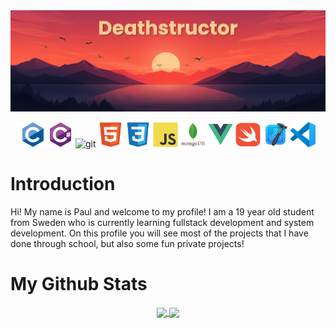 <img src="https://github.com/Deathstructor/Deathstructor/blob/main/banner.png" alt="Deathstructors profile banner" />

<p align="center" > 
  <img src="https://github.com/devicons/devicon/blob/master/icons/c/c-original.svg" alt="c" width="40" height="40"/>
  <img src="https://github.com/devicons/devicon/blob/master/icons/csharp/csharp-original.svg" alt="c sharp" width="40" height="40"/>
  <img src="https://www.vectorlogo.zone/logos/git-scm/git-scm-icon.svg" alt="git" width="40" height="40"/>
  <img src="https://github.com/devicons/devicon/blob/master/icons/html5/html5-original.svg" alt="html5" width="40" height="40"/>
  <img src="https://github.com/devicons/devicon/blob/master/icons/css3/css3-original.svg" alt="css3" width="40" height="40"/>
  <img src="https://github.com/devicons/devicon/blob/master/icons/javascript/javascript-original.svg" alt="javascript" width="40" height="40"/>
  <img src="https://github.com/devicons/devicon/blob/master/icons/mongodb/mongodb-original-wordmark.svg" alt="mongodb" width="40" height="40"/>
  <img src="https://github.com/devicons/devicon/blob/master/icons/vuejs/vuejs-original.svg" alt="vue js" width="40" height="40"/>
  <img src="https://github.com/devicons/devicon/blob/master/icons/swift/swift-original.svg" alt="swift" width="40" height="40"/>
  <img src="https://github.com/devicons/devicon/blob/master/icons/xcode/xcode-original.svg" alt="xcode" width="40" height="40"/>
  <img src="https://github.com/devicons/devicon/blob/master/icons/vscode/vscode-original.svg" alt="vscode" width="40" height="40"/>
</p>

# Introduction
Hi! My name is Paul and welcome to my profile! I am a 19 year old student from Sweden who is currently learning fullstack development and system development. On this profile you will see most of the projects that I have done through school, but also some fun private projects!


# My Github Stats
<div align="center">
  <a href="https://github.com/anuraghazra/github-readme-stats">
    <img height=250 align="center" src="https://github-readme-stats.vercel.app/api?username=Deathstructor&show_icons=true&theme=aura_dark&show=prs_merged,prs_merged_percentage&include_all_commits=true" />
  </a>
  <a href="https://github.com/anuraghazra/github-readme-stats">
    <img height=250 align="center" style="jus" src="https://github-readme-stats.vercel.app/api/top-langs/?username=Deathstructor&layout=donut&theme=aura_dark&langs_count=6" />
  </a>  
</div>

